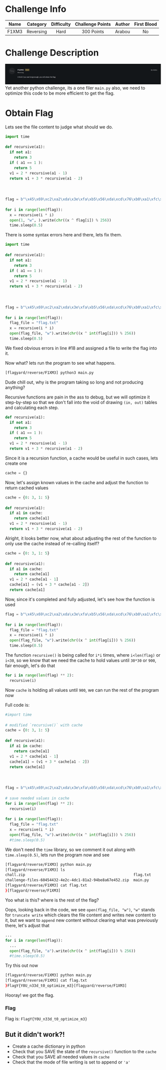 # Challenge Info
| **Name** | **Category** | **Difficulty** | **Challenge Points** | **Author** | **First Blood** |
|:--------:|:------------:|:--------------:|:--------------------:|:----------:|:---------------:|
|   F1XM3  |   Reversing  |      Hard      |      300 Points      |   Arabou   |        No       |

# Challenge Description
![challenge description](media/F1XM3-description.png)
Yet another python challenge, its a one filer `main.py` also, we need to optimize this code to be more efficient to get the flag.

# Obtain Flag
Lets see the file content to judge what should we do.

```py
import time

def recursive(a1):
  if not a1:
    return 3
  if ( a1 == 1 ):
    return 5
  v1 = 2 * recursive(a1 - 1)
  return v1 + 3 * recursive(a1 - 2)



flag = b"\x45\x69\xc2\xa2\xda\x3e\xfa\xb5\x56\xda\xcd\x76\xb0\xa1\xfc\x71\x33\x5a\xcc\xb5\xf7\x2c\xce\xec\x79\xe0\xfc\x28\xb0\xb8"

for i in range(len(flag)):
  x = recursive(i * i)
  open(1, "w", ).write(chr((x ^ flag[i]) % 256))
  time.sleep(0.5)
```

There is some syntax errors here and there, lets fix them.

```py
import time

def recursive(a1):
  if not a1:
    return 3
  if ( a1 == 1 ):
    return 5
  v1 = 2 * recursive(a1 - 1)
  return v1 + 3 * recursive(a1 - 2)



flag = b"\x45\x69\xc2\xa2\xda\x3e\xfa\xb5\x56\xda\xcd\x76\xb0\xa1\xfc\x71\x33\x5a\xcc\xb5\xf7\x2c\xce\xec\x79\xe0\xfc\x28\xb0\xb8"

for i in range(len(flag)):
  flag_file = "flag.txt"
  x = recursive(i * i)
  open(flag_file, "w").write(chr((x ^ int(flag[i])) % 256))
  time.sleep(0.5)
```
We fixed obvious errors in line #18 and assigned a file to write the flag into it.

Now what? lets run the program to see what happens.

```sh
[flagyard/reverse/F1XM3] python3 main.py


```
Dude chill out, why is the program taking so long and not producing anything?

Recursive functions are pain in the ass to debug, but we will optimize it step-by-step so that we don't fall into the void of drawing `(in, out)` tables and calculating each step.

```py
def recursive(a1):
  if not a1:
    return 3
  if ( a1 == 1 ):
    return 5
  v1 = 2 * recursive(a1 - 1)
  return v1 + 3 * recursive(a1 - 2)
```
Since it is a recursion function, a cache would be useful in such cases, lets create one

```py
cache = {}
```
Now, let's assign known values in the cache and adjust the function to return cached values

```py
cache = {0: 3, 1: 5}

def recursive(a1):
  if a1 in cache:
    return cache[a1]
  v1 = 2 * recursive(a1 - 1)
  return v1 + 3 * recursive(a1 - 2)
```

Alright, it looks better now, what about adjusting the rest of the function to only use the cache instead of re-calling itself?

```py
cache = {0: 3, 1: 5}

def recursive(a1):
  if a1 in cache:
    return cache[a1]
  v1 = 2 * cache[a1 - 1]
  cache[a1] = (v1 + 3 * cache[a1 - 2])
  return cache[a1]
```
Now, since it's completed and fully adjusted, let's see how the function is used

```py
flag = b"\x45\x69\xc2\xa2\xda\x3e\xfa\xb5\x56\xda\xcd\x76\xb0\xa1\xfc\x71\x33\x5a\xcc\xb5\xf7\x2c\xce\xec\x79\xe0\xfc\x28\xb0\xb8"

for i in range(len(flag)):
  flag_file = "flag.txt"
  x = recursive(i * i)
  open(flag_file, "w").write(chr((x ^ int(flag[i])) % 256))
  time.sleep(0.5)
```
The function `recursive()` is being called for `i*i` times, where `i<len(flag)` or `i<30`, so we know that we need the cache to hold values until `30*30` or `900`, fair enough, let's do that

```py
for i in range(len(flag) ** 2):
  recursive(i)
```
Now `cache` is holding all values until `900`, we can run the rest of the program now

Full code is:

```py
#import time

# modified `recursive()` with cache
cache = {0: 3, 1: 5}

def recursive(a1):
  if a1 in cache:
    return cache[a1]
  v1 = 2 * cache[a1 - 1]
  cache[a1] = (v1 + 3 * cache[a1 - 2])
  return cache[a1]



flag = b"\x45\x69\xc2\xa2\xda\x3e\xfa\xb5\x56\xda\xcd\x76\xb0\xa1\xfc\x71\x33\x5a\xcc\xb5\xf7\x2c\xce\xec\x79\xe0\xfc\x28\xb0\xb8"

# save needed values in cache
for i in range(len(flag) ** 2):
  recursive(i)

for i in range(len(flag)):
  flag_file = "flag.txt"
  x = recursive(i * i)
  open(flag_file, "w").write(chr((x ^ int(flag[i])) % 256))
  #time.sleep(0.5)
```
We don't need the `time` library, so we comment it out along with `time.sleep(0.5)`, lets run the program now and see

```sh
[flagyard/reverse/F1XM3] python main.py
[flagyard/reverse/F1XM3] ls
chall.zip                                                 flag.txt
challenge-files-60454432-4e2c-4dc1-81a2-94be8a67e452.zip  main.py
[flagyard/reverse/F1XM3] cat flag.txt
}[flagyard/reverse/F1XM3]
```
Yoo what is this? where is the rest of the flag?

Oops, looking back in the code, we see `open(flag_file, "w")`, `"w"` stands for `truncate write` which clears the file content and writes new content to it, but we want to `append` new content without clearing what was previously there, let's adjust that

```py
...
for i in range(len(flag)):
  ...
  open(flag_file, "a").write(chr((x ^ int(flag[i])) % 256))
  #time.sleep(0.5)
```
Try this out now

```sh
[flagyard/reverse/F1XM3] python main.py
[flagyard/reverse/F1XM3] cat flag.txt
}FlagY{Y0U_n33d_t0_optimize_m3}[flagyard/reverse/F1XM3]
```
Hooray! we got the flag.


### Flag
Flag is: `FlagY{Y0U_n33d_t0_optimize_m3}`


## But it didn't work?!
- Create a cache dictionary in python
- Check that you SAVE the state of the `recursive()` function to the `cache`
- Check that you SAVE all needed values in `cache`
- Check that the mode of file writing is set to append or `'a'`